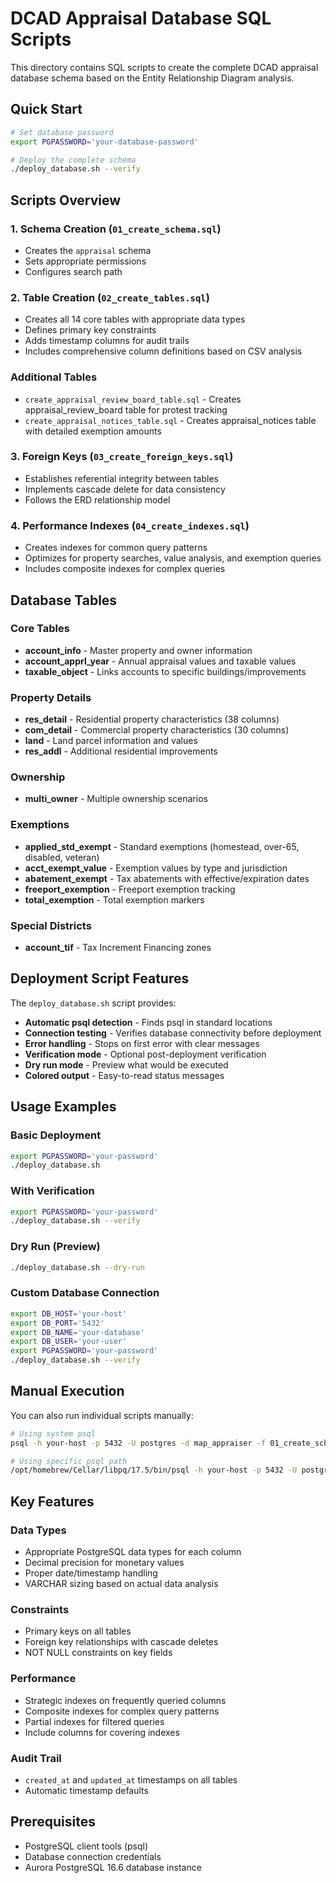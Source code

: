# DCAD Appraisal Database SQL Scripts

This directory contains SQL scripts to create the complete DCAD appraisal database schema based on the Entity Relationship Diagram analysis.

## Quick Start

```bash
# Set database password
export PGPASSWORD='your-database-password'

# Deploy the complete schema
./deploy_database.sh --verify
```

## Scripts Overview

### 1. Schema Creation (`01_create_schema.sql`)
- Creates the `appraisal` schema
- Sets appropriate permissions
- Configures search path

### 2. Table Creation (`02_create_tables.sql`)
- Creates all 14 core tables with appropriate data types
- Defines primary key constraints
- Adds timestamp columns for audit trails
- Includes comprehensive column definitions based on CSV analysis

### Additional Tables
- `create_appraisal_review_board_table.sql` - Creates appraisal_review_board table for protest tracking
- `create_appraisal_notices_table.sql` - Creates appraisal_notices table with detailed exemption amounts

### 3. Foreign Keys (`03_create_foreign_keys.sql`)
- Establishes referential integrity between tables
- Implements cascade delete for data consistency
- Follows the ERD relationship model

### 4. Performance Indexes (`04_create_indexes.sql`)
- Creates indexes for common query patterns
- Optimizes for property searches, value analysis, and exemption queries
- Includes composite indexes for complex queries

## Database Tables

### Core Tables
- **account_info** - Master property and owner information
- **account_apprl_year** - Annual appraisal values and taxable values
- **taxable_object** - Links accounts to specific buildings/improvements

### Property Details
- **res_detail** - Residential property characteristics (38 columns)
- **com_detail** - Commercial property characteristics (30 columns) 
- **land** - Land parcel information and values
- **res_addl** - Additional residential improvements

### Ownership
- **multi_owner** - Multiple ownership scenarios

### Exemptions
- **applied_std_exempt** - Standard exemptions (homestead, over-65, disabled, veteran)
- **acct_exempt_value** - Exemption values by type and jurisdiction
- **abatement_exempt** - Tax abatements with effective/expiration dates
- **freeport_exemption** - Freeport exemption tracking
- **total_exemption** - Total exemption markers

### Special Districts
- **account_tif** - Tax Increment Financing zones

## Deployment Script Features

The `deploy_database.sh` script provides:

- **Automatic psql detection** - Finds psql in standard locations
- **Connection testing** - Verifies database connectivity before deployment
- **Error handling** - Stops on first error with clear messages
- **Verification mode** - Optional post-deployment verification
- **Dry run mode** - Preview what would be executed
- **Colored output** - Easy-to-read status messages

## Usage Examples

### Basic Deployment
```bash
export PGPASSWORD='your-password'
./deploy_database.sh
```

### With Verification
```bash
export PGPASSWORD='your-password'
./deploy_database.sh --verify
```

### Dry Run (Preview)
```bash
./deploy_database.sh --dry-run
```

### Custom Database Connection
```bash
export DB_HOST='your-host'
export DB_PORT='5432'
export DB_NAME='your-database'
export DB_USER='your-user'
export PGPASSWORD='your-password'
./deploy_database.sh --verify
```

## Manual Execution

You can also run individual scripts manually:

```bash
# Using system psql
psql -h your-host -p 5432 -U postgres -d map_appraiser -f 01_create_schema.sql

# Using specific psql path
/opt/homebrew/Cellar/libpq/17.5/bin/psql -h your-host -p 5432 -U postgres -d map_appraiser -f 01_create_schema.sql
```

## Key Features

### Data Types
- Appropriate PostgreSQL data types for each column
- Decimal precision for monetary values
- Proper date/timestamp handling
- VARCHAR sizing based on actual data analysis

### Constraints
- Primary keys on all tables
- Foreign key relationships with cascade deletes
- NOT NULL constraints on key fields

### Performance
- Strategic indexes on frequently queried columns
- Composite indexes for complex query patterns
- Partial indexes for filtered queries
- Include columns for covering indexes

### Audit Trail
- `created_at` and `updated_at` timestamps on all tables
- Automatic timestamp defaults

## Prerequisites

- PostgreSQL client tools (psql)
- Database connection credentials
- Aurora PostgreSQL 16.6 database instance